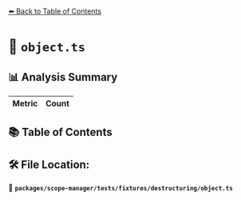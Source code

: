 [⬅️ Back to Table of Contents](../../../../../index.md)

# 📄 `object.ts`

## 📊 Analysis Summary

| Metric | Count |
|--------|-------|

## 📚 Table of Contents


## 🛠️ File Location:
📂 **`packages/scope-manager/tests/fixtures/destructuring/object.ts`**